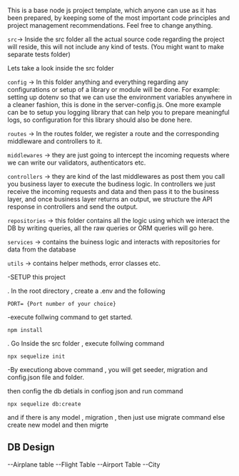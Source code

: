 This is a base node js project template, which anyone can use as it has been prepared, by keeping some of the most important code principles and project management recommendations. Feel free to change anything.

`src`-> Inside the src folder all the actual source code regarding the project will reside, this will not include any kind of tests. (You might want to make separate tests folder)

Lets take a look inside the src folder

`config` -> In this folder anything and everything regarding any configurations or setup of a library or module will be done. For example: setting up dotenv so that we can use the environment variables anywhere in a cleaner fashion, this is done in the server-config.js. One more example can be to setup you logging library that can help you to prepare meaningful logs, so configuration for this library should also be done here.


`routes` -> In the routes folder, we register a route and the corresponding middleware and controllers to it.


`middlewares` -> they are just going to intercept the incoming requests where we can write our validators, authenticators etc.


`controllers` -> they are kind of the last middlewares as post them you call you business layer to execute the budiness logic. In controllers we just receive the incoming requests and data and then pass it to the business layer, and once business layer returns an output, we structure the API response in controllers and send the output.

`repositories` -> this folder contains all the logic using which we interact the DB by writing queries, all the raw queries or ORM queries will go here.


`services` -> contains the buiness logic and interacts with repositories for data from the database


`utils` -> contains helper methods, error classes etc.

-SETUP this project

. In the root directory , create a .env and the following

 ```
 PORT= {Port number of your choice}
 ```

 -execute follwing command to get started.
 ```
 npm install
 ```

. Go Inside the src folder , execute follwing command
````
npx sequelize init
```` 
-By executiong above command , you will get seeder, migration and config.json file and folder.

then config the db detials in confiog json and run command
```
npx sequelize db:create
```

and if there is any model , migration , then just use migrate command else create new model and then migrte


## DB Design

--Airplane table
--Flight Table
--Airport Table 
--City
